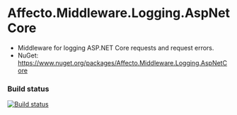 # **Affecto.Middleware.Logging.AspNetCore**
  * Middleware for logging ASP.NET Core requests and request errors.
  * NuGet: https://www.nuget.org/packages/Affecto.Middleware.Logging.AspNetCore

### Build status

[![Build status](https://ci.appveyor.com/api/projects/status/5jc7pukklu083b6m?svg=true)](https://ci.appveyor.com/project/affecto/dotnet-middleware-logging-aspnetcore)
